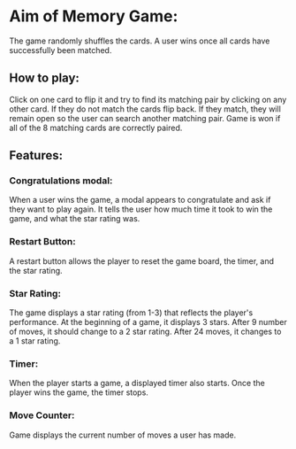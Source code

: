 # Aim of Memory Game:  
The game randomly shuffles the cards. A user wins once all cards have successfully been matched.

## How to play:  
Click on one card to flip it and try to find its matching pair by clicking on any other card. If they do not match the cards flip back. If they match, they will remain open so the user can search another matching pair. Game is won if all of the 8 matching cards are correctly paired.

## Features:  
### Congratulations modal:  
When a user wins the game, a modal appears to congratulate and ask if they want to play again. It tells the user how much time it took to win the game, and what the star rating was.

### Restart Button:  
A restart button allows the player to reset the game board, the timer, and the star rating.

### Star Rating:  
The game displays a star rating (from 1-3) that reflects the player's performance. At the beginning of a game, it displays 3 stars. After 9 number of moves, it should change to a 2 star rating. After 24 moves, it changes to a 1 star rating.

### Timer:  
When the player starts a game, a displayed timer also starts. Once the player wins the game, the timer stops.

### Move Counter:  
Game displays the current number of moves a user has made.
